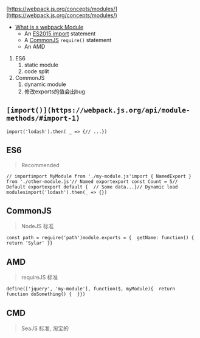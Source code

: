 [https://webpack.js.org/concepts/modules/](https://webpack.js.org/concepts/modules/)

- [What is a webpack Module](https://webpack.js.org/concepts/modules/#what-is-a-webpack-module)
    - An [ES2015 import](https://developer.mozilla.org/en-US/docs/Web/JavaScript/Reference/Statements/import) statement
    - A [CommonJS](www.commonjs.org/specs/modules/1.0/) `require()` statement
    - An AMD
1. ES6
    1. static module
    2. code split
2. CommonJS
    1. dynamic module
    2. 修改exports的值会出bug

## `[import()](https://webpack.js.org/api/module-methods/#import-1)`

```
import('lodash').then( _ => {// ...})
```

## ES6

> Recommended
> 

```
// importimport MyModule from './my-module.js'import { NamedExport } from './other-module.js'// Named exportexport const Count = 5// Default exportexport default {  // Some data...}// Dynamic load modulesimport('lodash').then(_ => {})
```

## CommonJS

> NodeJS 标准
> 

```
const path = require('path')module.exports = {  getName: function() { return 'Sylar' }}
```

## AMD

> requireJS 标准
> 

```
define(['jquery', 'my-module'], function($, myModule){  return function doSomething() {  }})
```

## CMD

> SeaJS 标准, 淘宝的
>